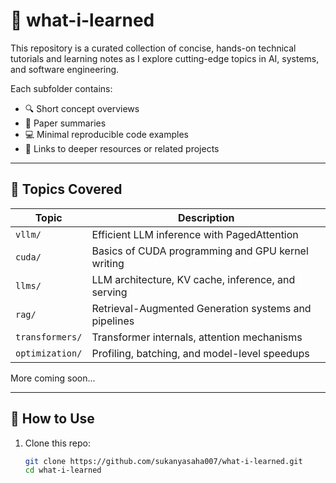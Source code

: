 # 📘 what-i-learned

This repository is a curated collection of concise, hands-on technical tutorials and learning notes as I explore cutting-edge topics in AI, systems, and software engineering.

Each subfolder contains:
- 🔍 Short concept overviews
- 🧠 Paper summaries
- 💻 Minimal reproducible code examples
- 🚀 Links to deeper resources or related projects

---

## 🌟 Topics Covered

| Topic          | Description                                             |
|----------------|---------------------------------------------------------|
| `vllm/`        | Efficient LLM inference with PagedAttention             |
| `cuda/`        | Basics of CUDA programming and GPU kernel writing       |
| `llms/`        | LLM architecture, KV cache, inference, and serving      |
| `rag/`         | Retrieval-Augmented Generation systems and pipelines    |
| `transformers/`| Transformer internals, attention mechanisms             |
| `optimization/`| Profiling, batching, and model-level speedups           |

More coming soon...

---

## 🔧 How to Use

1. Clone this repo:
   ```bash
   git clone https://github.com/sukanyasaha007/what-i-learned.git
   cd what-i-learned

